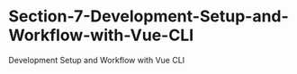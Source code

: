# Section-7-Development-Setup-and-Workflow-with-Vue-CLI
Development Setup and Workflow with Vue CLI
